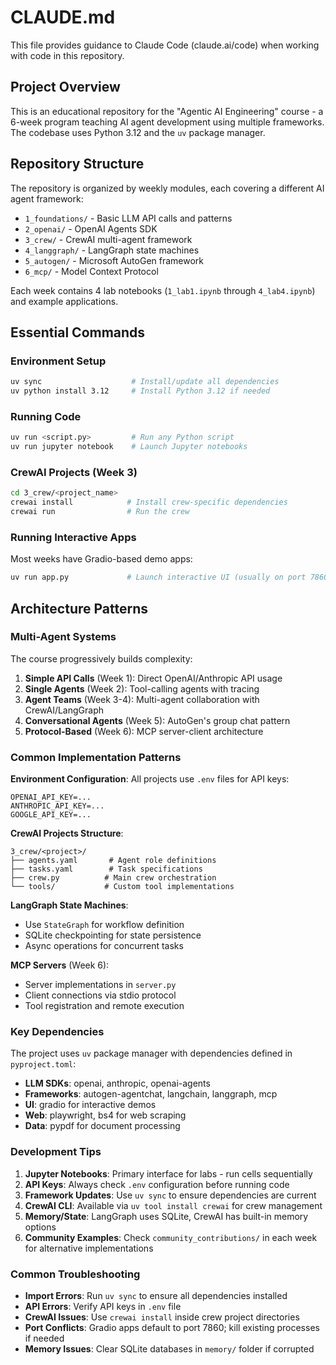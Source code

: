 # CLAUDE.md

This file provides guidance to Claude Code (claude.ai/code) when working with code in this repository.

## Project Overview

This is an educational repository for the "Agentic AI Engineering" course - a 6-week program teaching AI agent development using multiple frameworks. The codebase uses Python 3.12 and the `uv` package manager.

## Repository Structure

The repository is organized by weekly modules, each covering a different AI agent framework:
- `1_foundations/` - Basic LLM API calls and patterns
- `2_openai/` - OpenAI Agents SDK
- `3_crew/` - CrewAI multi-agent framework
- `4_langgraph/` - LangGraph state machines
- `5_autogen/` - Microsoft AutoGen framework
- `6_mcp/` - Model Context Protocol

Each week contains 4 lab notebooks (`1_lab1.ipynb` through `4_lab4.ipynb`) and example applications.

## Essential Commands

### Environment Setup
```bash
uv sync                    # Install/update all dependencies
uv python install 3.12     # Install Python 3.12 if needed
```

### Running Code
```bash
uv run <script.py>         # Run any Python script
uv run jupyter notebook    # Launch Jupyter notebooks
```

### CrewAI Projects (Week 3)
```bash
cd 3_crew/<project_name>
crewai install            # Install crew-specific dependencies
crewai run                # Run the crew
```

### Running Interactive Apps
Most weeks have Gradio-based demo apps:
```bash
uv run app.py             # Launch interactive UI (usually on port 7860)
```

## Architecture Patterns

### Multi-Agent Systems
The course progressively builds complexity:
1. **Simple API Calls** (Week 1): Direct OpenAI/Anthropic API usage
2. **Single Agents** (Week 2): Tool-calling agents with tracing
3. **Agent Teams** (Week 3-4): Multi-agent collaboration with CrewAI/LangGraph
4. **Conversational Agents** (Week 5): AutoGen's group chat pattern
5. **Protocol-Based** (Week 6): MCP server-client architecture

### Common Implementation Patterns

**Environment Configuration**: All projects use `.env` files for API keys:
```
OPENAI_API_KEY=...
ANTHROPIC_API_KEY=...
GOOGLE_API_KEY=...
```

**CrewAI Projects Structure**:
```
3_crew/<project>/
├── agents.yaml       # Agent role definitions
├── tasks.yaml        # Task specifications
├── crew.py          # Main crew orchestration
└── tools/           # Custom tool implementations
```

**LangGraph State Machines**:
- Use `StateGraph` for workflow definition
- SQLite checkpointing for state persistence
- Async operations for concurrent tasks

**MCP Servers** (Week 6):
- Server implementations in `server.py`
- Client connections via stdio protocol
- Tool registration and remote execution

### Key Dependencies

The project uses `uv` package manager with dependencies defined in `pyproject.toml`:
- **LLM SDKs**: openai, anthropic, openai-agents
- **Frameworks**: autogen-agentchat, langchain, langgraph, mcp
- **UI**: gradio for interactive demos
- **Web**: playwright, bs4 for web scraping
- **Data**: pypdf for document processing

### Development Tips

1. **Jupyter Notebooks**: Primary interface for labs - run cells sequentially
2. **API Keys**: Always check `.env` configuration before running code
3. **Framework Updates**: Use `uv sync` to ensure dependencies are current
4. **CrewAI CLI**: Available via `uv tool install crewai` for crew management
5. **Memory/State**: LangGraph uses SQLite, CrewAI has built-in memory options
6. **Community Examples**: Check `community_contributions/` in each week for alternative implementations

### Common Troubleshooting

- **Import Errors**: Run `uv sync` to ensure all dependencies installed
- **API Errors**: Verify API keys in `.env` file
- **CrewAI Issues**: Use `crewai install` inside crew project directories
- **Port Conflicts**: Gradio apps default to port 7860; kill existing processes if needed
- **Memory Issues**: Clear SQLite databases in `memory/` folder if corrupted
